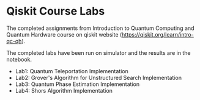 # Qiskit Course Labs

The completed assignments from Introduction to Quantum Computing and Quantum Hardware course on qiskit website (https://qiskit.org/learn/intro-qc-qh).

The completed labs have been run on simulator and the results are in the notebook.

* Lab1: Quantum Teleportation Implementation
* Lab2: Grover's Algorithm for Unstructured Search Implementation
* Lab3: Quantum Phase Estimation Implementation
* Lab4: Shors Algorithm Implementation
